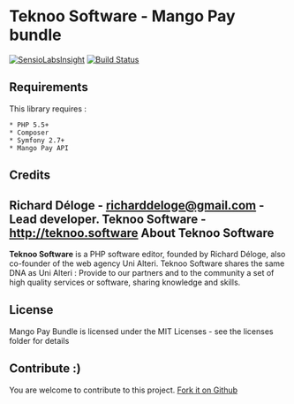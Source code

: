 Teknoo Software - Mango Pay bundle
===========================

[![SensioLabsInsight](https://insight.sensiolabs.com/projects/ae26f13d-d99a-4873-b403-3808c1b39512/mini.png)](https://insight.sensiolabs.com/projects/ae26f13d-d99a-4873-b403-3808c1b39512)
[![Build Status](https://travis-ci.org/UniAlteri/mango-pay-bundle.svg)](https://travis-ci.org/UniAlteri/mango-pay-bundle)

Requirements
------------
This library requires :

    * PHP 5.5+
    * Composer
    * Symfony 2.7+
    * Mango Pay API

Credits
-------
Richard Déloge - <richarddeloge@gmail.com> - Lead developer.
Teknoo Software - <http://teknoo.software>
About Teknoo Software
---------------------
**Teknoo Software** is a PHP software editor, founded by Richard Déloge, also co-founder of the web agency Uni Alteri. 
Teknoo Software shares the same DNA as Uni Alteri : Provide to our partners and to the community a set of high quality services or software, sharing knowledge and skills.

License
-------
Mango Pay Bundle is licensed under the MIT Licenses - see the licenses folder for details

Contribute :)
-------------

You are welcome to contribute to this project. [Fork it on Github](CONTRIBUTING.md)
